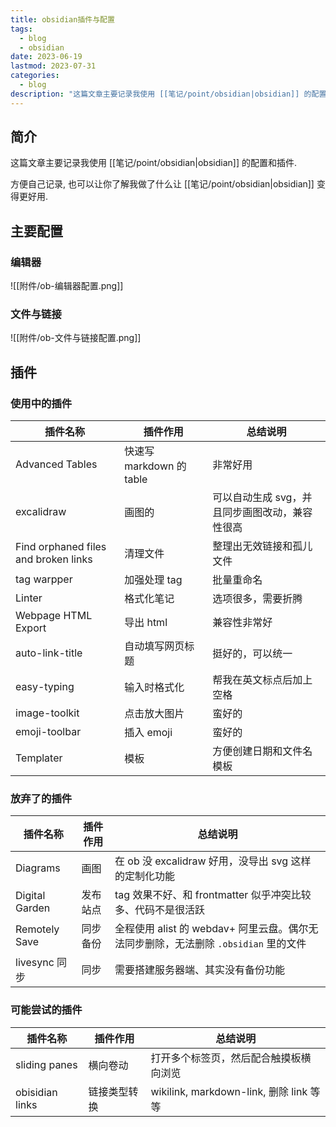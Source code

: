```yaml
---
title: obsidian插件与配置
tags:
  - blog
  - obsidian
date: 2023-06-19
lastmod: 2023-07-31
categories:
  - blog
description: "这篇文章主要记录我使用 [[笔记/point/obsidian|obsidian]] 的配置和插件.方便自己记录, 也可以让你了解我做了什么让 [[笔记/point/obsidian|obsidian]] 变得更好用."
---
```


## 简介

这篇文章主要记录我使用 [[笔记/point/obsidian|obsidian]] 的配置和插件.

方便自己记录, 也可以让你了解我做了什么让 [[笔记/point/obsidian|obsidian]] 变得更好用.

## 主要配置

### 编辑器

![[附件/ob-编辑器配置.png]]

### 文件与链接

![[附件/ob-文件与链接配置.png]]

## 插件

### 使用中的插件

| 插件名称                             | 插件作用                 | 总结说明                                       |
| ------------------------------------ | ------------------------ | ---------------------------------------------- |
| Advanced Tables                      | 快速写 markdown 的 table | 非常好用                                       |
| excalidraw                           | 画图的                   | 可以自动生成 svg，并且同步画图改动，兼容性很高 |
| Find orphaned files and broken links | 清理文件                 | 整理出无效链接和孤儿文件                       |
| tag warpper                          | 加强处理 tag             | 批量重命名                                     |
| Linter                               | 格式化笔记               | 选项很多，需要折腾                             |
| Webpage HTML Export                  | 导出 html                | 兼容性非常好                                   |
| auto-link-title                      | 自动填写网页标题         | 挺好的，可以统一                               |
| easy-typing                          | 输入时格式化             | 帮我在英文标点后加上空格                       |
| image-toolkit                        | 点击放大图片             | 蛮好的                                         |
| emoji-toolbar                        | 插入 emoji               | 蛮好的                                         |
| Templater                            | 模板                     | 方便创建日期和文件名模板                       |

### 放弃了的插件

| 插件名称       | 插件作用 | 总结说明                                                                            |
| -------------- | -------- | ----------------------------------------------------------------------------------- |
| Diagrams       | 画图     | 在 ob 没 excalidraw 好用，没导出 svg 这样的定制化功能                               |
| Digital Garden | 发布站点 | tag 效果不好、和 frontmatter 似乎冲突比较多、代码不是很活跃                         |
| Remotely Save  | 同步备份 | 全程使用 alist 的 webdav+ 阿里云盘。偶尔无法同步删除，无法删除 `.obsidian` 里的文件 |
| livesync 同步  | 同步     | 需要搭建服务器端、其实没有备份功能                                                  |

### 可能尝试的插件

| 插件名称        | 插件作用     | 总结说明                               |
| --------------- | ------------ | -------------------------------------- |
| sliding panes   | 横向卷动     | 打开多个标签页，然后配合触摸板横向浏览 |
| obisidian links | 链接类型转换 | wikilink, markdown-link, 删除 link 等等                                       |
